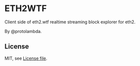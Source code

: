 # ETH2WTF

Client side of eth2.wtf realtime streaming block explorer for eth2.

By @protolambda.

## License

MIT, see [License file](./LICENSE).
